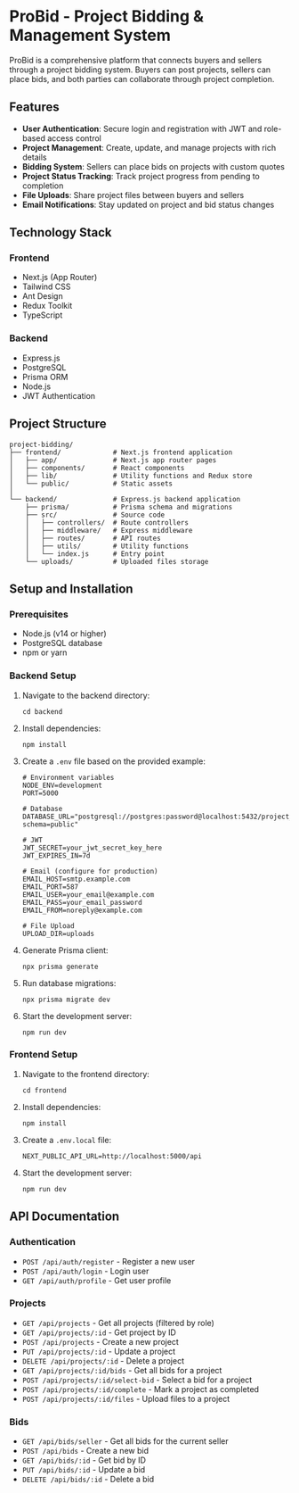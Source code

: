 # ProBid - Project Bidding & Management System

ProBid is a comprehensive platform that connects buyers and sellers through a project bidding system. Buyers can post projects, sellers can place bids, and both parties can collaborate through project completion.

## Features

- **User Authentication**: Secure login and registration with JWT and role-based access control
- **Project Management**: Create, update, and manage projects with rich details
- **Bidding System**: Sellers can place bids on projects with custom quotes
- **Project Status Tracking**: Track project progress from pending to completion
- **File Uploads**: Share project files between buyers and sellers
- **Email Notifications**: Stay updated on project and bid status changes

## Technology Stack

### Frontend
- Next.js (App Router)
- Tailwind CSS
- Ant Design
- Redux Toolkit
- TypeScript

### Backend
- Express.js
- PostgreSQL
- Prisma ORM
- Node.js
- JWT Authentication

## Project Structure

```
project-bidding/
├── frontend/             # Next.js frontend application
│   ├── app/              # Next.js app router pages
│   ├── components/       # React components
│   ├── lib/              # Utility functions and Redux store
│   └── public/           # Static assets
│
└── backend/              # Express.js backend application
    ├── prisma/           # Prisma schema and migrations
    ├── src/              # Source code
    │   ├── controllers/  # Route controllers
    │   ├── middleware/   # Express middleware
    │   ├── routes/       # API routes
    │   ├── utils/        # Utility functions
    │   └── index.js      # Entry point
    └── uploads/          # Uploaded files storage
```

## Setup and Installation

### Prerequisites
- Node.js (v14 or higher)
- PostgreSQL database
- npm or yarn

### Backend Setup

1. Navigate to the backend directory:
   ```
   cd backend
   ```

2. Install dependencies:
   ```
   npm install
   ```

3. Create a `.env` file based on the provided example:
   ```
   # Environment variables
   NODE_ENV=development
   PORT=5000

   # Database
   DATABASE_URL="postgresql://postgres:password@localhost:5432/project_bidding?schema=public"

   # JWT
   JWT_SECRET=your_jwt_secret_key_here
   JWT_EXPIRES_IN=7d

   # Email (configure for production)
   EMAIL_HOST=smtp.example.com
   EMAIL_PORT=587
   EMAIL_USER=your_email@example.com
   EMAIL_PASS=your_email_password
   EMAIL_FROM=noreply@example.com

   # File Upload
   UPLOAD_DIR=uploads
   ```

4. Generate Prisma client:
   ```
   npx prisma generate
   ```

5. Run database migrations:
   ```
   npx prisma migrate dev
   ```

6. Start the development server:
   ```
   npm run dev
   ```

### Frontend Setup

1. Navigate to the frontend directory:
   ```
   cd frontend
   ```

2. Install dependencies:
   ```
   npm install
   ```

3. Create a `.env.local` file:
   ```
   NEXT_PUBLIC_API_URL=http://localhost:5000/api
   ```

4. Start the development server:
   ```
   npm run dev
   ```

## API Documentation

### Authentication

- `POST /api/auth/register` - Register a new user
- `POST /api/auth/login` - Login user
- `GET /api/auth/profile` - Get user profile

### Projects

- `GET /api/projects` - Get all projects (filtered by role)
- `GET /api/projects/:id` - Get project by ID
- `POST /api/projects` - Create a new project
- `PUT /api/projects/:id` - Update a project
- `DELETE /api/projects/:id` - Delete a project
- `GET /api/projects/:id/bids` - Get all bids for a project
- `POST /api/projects/:id/select-bid` - Select a bid for a project
- `POST /api/projects/:id/complete` - Mark a project as completed
- `POST /api/projects/:id/files` - Upload files to a project

### Bids

- `GET /api/bids/seller` - Get all bids for the current seller
- `POST /api/bids` - Create a new bid
- `GET /api/bids/:id` - Get bid by ID
- `PUT /api/bids/:id` - Update a bid
- `DELETE /api/bids/:id` - Delete a bid
